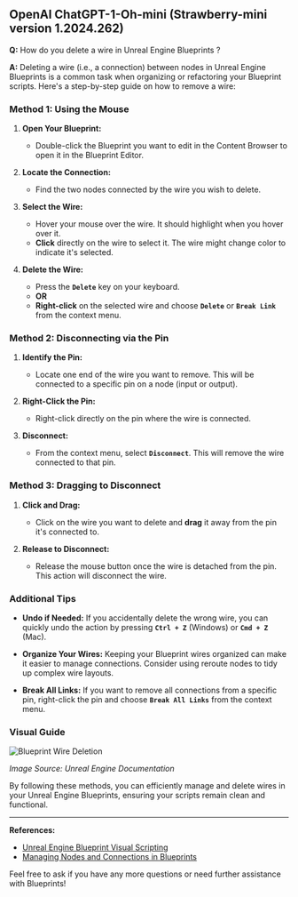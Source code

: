 ## OpenAI ChatGPT-1-Oh-mini (Strawberry-mini version 1.2024.262)

**Q:** How do you delete a wire in Unreal Engine Blueprints ?

**A:** Deleting a wire (i.e., a connection) between nodes in Unreal Engine Blueprints is a common task when organizing or refactoring your Blueprint scripts. Here's a step-by-step guide on how to remove a wire:

### **Method 1: Using the Mouse**

1. **Open Your Blueprint:**
   - Double-click the Blueprint you want to edit in the Content Browser to open it in the Blueprint Editor.

2. **Locate the Connection:**
   - Find the two nodes connected by the wire you wish to delete.

3. **Select the Wire:**
   - Hover your mouse over the wire. It should highlight when you hover over it.
   - **Click** directly on the wire to select it. The wire might change color to indicate it's selected.

4. **Delete the Wire:**
   - Press the **`Delete`** key on your keyboard.
   - **OR**
   - **Right-click** on the selected wire and choose **`Delete`** or **`Break Link`** from the context menu.

### **Method 2: Disconnecting via the Pin**

1. **Identify the Pin:**
   - Locate one end of the wire you want to remove. This will be connected to a specific pin on a node (input or output).

2. **Right-Click the Pin:**
   - Right-click directly on the pin where the wire is connected.

3. **Disconnect:**
   - From the context menu, select **`Disconnect`**. This will remove the wire connected to that pin.

### **Method 3: Dragging to Disconnect**

1. **Click and Drag:**
   - Click on the wire you want to delete and **drag** it away from the pin it's connected to.

2. **Release to Disconnect:**
   - Release the mouse button once the wire is detached from the pin. This action will disconnect the wire.

### **Additional Tips**

- **Undo if Needed:** If you accidentally delete the wrong wire, you can quickly undo the action by pressing **`Ctrl + Z`** (Windows) or **`Cmd + Z`** (Mac).

- **Organize Your Wires:** Keeping your Blueprint wires organized can make it easier to manage connections. Consider using reroute nodes to tidy up complex wire layouts.

- **Break All Links:** If you want to remove all connections from a specific pin, right-click the pin and choose **`Break All Links`** from the context menu.

### **Visual Guide**

![Blueprint Wire Deletion](https://docs.unrealengine.com/Images/Engine/Blueprints/UserGuide/Nodes/Graph/DeletingConnections.png)

*Image Source: Unreal Engine Documentation*

By following these methods, you can efficiently manage and delete wires in your Unreal Engine Blueprints, ensuring your scripts remain clean and functional.

---

**References:**
- [Unreal Engine Blueprint Visual Scripting](https://docs.unrealengine.com/4.27/en-US/ProgrammingAndScripting/Blueprints/)
- [Managing Nodes and Connections in Blueprints](https://docs.unrealengine.com/4.27/en-US/ProgrammingAndScripting/Blueprints/UserGuide/Nodes/Graph/)

Feel free to ask if you have any more questions or need further assistance with Blueprints!
